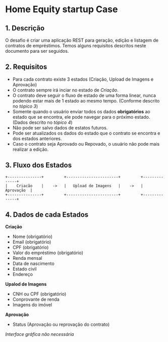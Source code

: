 # Home Equity startup Case

## 1. Descrição

O desafio é criar uma aplicação REST para geração, edição e listagem de contratos de empréstimos. Temos alguns requisitos descritos neste documento para ser seguidos.


## 2. Requisitos
- Para cada contrato existe 3 estados (Criação, Upload de Imagens e Aprovação)
- O contrato sempre irá inciar no estado de *Criação*.
- O contrato deve seguir o fluxo de estado de uma forma linear, nunca podendo estar mais de 1 estado ao mesmo tempo. (Conforme descrito no *tópico 3*)
- Somente quando o usuário enviar todos os dados **obrigatórios** ao estado que se encontra, ele pode navegar para o próximo estado. (Dados descrito no *tópico 4*)
- Não pode ser salvo dados de estatos futuros.
- Pode ser atualizados os dados do estado que o contrato se encontra e dos estados anteriores.
- Caso o contrato seja Aprovado ou Repovado, o usuário não pode mais realizar a edição.



## 3. Fluxo dos Estados
```
+---------------+         +-----------------------+         +--------------+
|    Criacão    |    ->   |   Upload de Imagens   |    ->   |   Aprovação  |
+---------------+         +-----------------------+         +--------------+
```



## 4. Dados de cada Estados

**Criação**
 - Nome (obrigatório)
 - Email (obrigatório)
 - CPF (obrigatório)
 - Valor do empréstimo (obrigatório)
 - Renda mensal
 - Data de nascimento
 - Estado civil
 - Endereço

**Upalod de Imagens**
 - CNH ou CPF (obrigatório)
 - Conprovante de renda
 - Imagens do imóvel

**Aprovação**
 - Status (Aprovação ou reprovação do contrato)

*Interface gráfica não necessária*